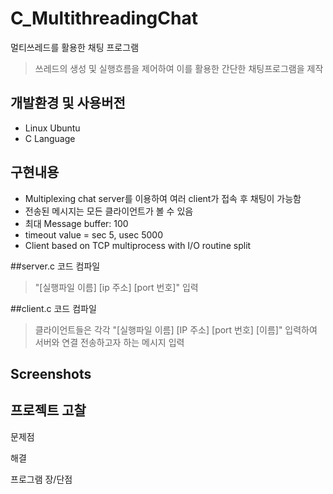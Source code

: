 # C_MultithreadingChat
멀티쓰레드를 활용한 채팅 프로그램
> 쓰레드의 생성 및 실행흐름을 제어하여 이를 활용한 간단한 채팅프로그램을 제작

## 개발환경 및 사용버전
- Linux Ubuntu
- C Language

## 구현내용
- Multiplexing chat server를 이용하여 여러 client가 접속 후 채팅이 가능함
- 전송된 메시지는 모든 클라이언트가 볼 수 있음
- 최대 Message buffer: 100
- timeout value = sec 5, usec 5000
- Client based on TCP multiprocess with I/O routine split

##server.c
코드 컴파일
> "[실행파일 이름] [ip 주소] [port 번호]" 입력

##client.c
코드 컴파일
> 클라이언트들은 각각 "[실행파일 이름] [IP 주소] [port 번호] [이름]" 입력하여 서버와 연결
> 전송하고자 하는 메시지 입력


## Screenshots


## 프로젝트 고찰
문제점


해결


프로그램 장/단점
